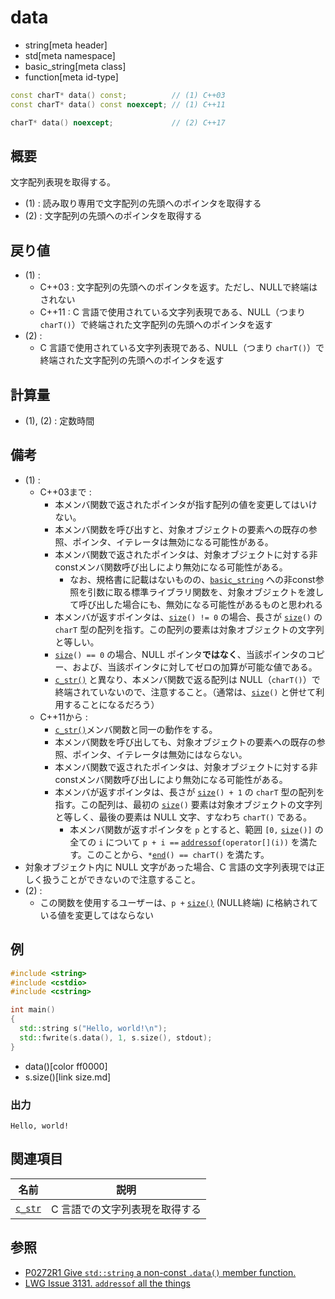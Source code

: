 # data
* string[meta header]
* std[meta namespace]
* basic_string[meta class]
* function[meta id-type]

```cpp
const charT* data() const;          // (1) C++03
const charT* data() const noexcept; // (1) C++11

charT* data() noexcept;             // (2) C++17
```

## 概要
文字配列表現を取得する。

- (1) : 読み取り専用で文字配列の先頭へのポインタを取得する
- (2) : 文字配列の先頭へのポインタを取得する


## 戻り値
- (1) :
    - C++03 : 文字配列の先頭へのポインタを返す。ただし、NULLで終端はされない
    - C++11 : C 言語で使用されている文字列表現である、NULL（つまり `charT()`）で終端された文字配列の先頭へのポインタを返す
- (2) :
    - C 言語で使用されている文字列表現である、NULL（つまり `charT()`）で終端された文字配列の先頭へのポインタを返す


## 計算量
- (1), (2) : 定数時間


## 備考
- (1) :
    - C++03まで :
        - 本メンバ関数で返されたポインタが指す配列の値を変更してはいけない。
        - 本メンバ関数を呼び出すと、対象オブジェクトの要素への既存の参照、ポインタ、イテレータは無効になる可能性がある。
        - 本メンバ関数で返されたポインタは、対象オブジェクトに対する非constメンバ関数呼び出しにより無効になる可能性がある。
            - なお、規格書に記載はないものの、[`basic_string`](/reference/string/basic_string.md) への非const参照を引数に取る標準ライブラリ関数を、対象オブジェクトを渡して呼び出した場合にも、無効になる可能性があるものと思われる
        - 本メンバが返すポインタは、[`size`](size.md)`() != 0` の場合、長さが [`size`](size.md)`()` の `charT` 型の配列を指す。この配列の要素は対象オブジェクトの文字列と等しい。
        - [`size`](size.md)`() == 0` の場合、NULL ポインタ**ではなく**、当該ポインタのコピー、および、当該ポインタに対してゼロの加算が可能な値である。
        - [`c_str()`](c_str.md) と異なり、本メンバ関数で返る配列は NULL（`charT()`）で終端されていないので、注意すること。（通常は、[`size`](size.md)`()` と併せて利用することになるだろう）
    - C++11から :
        - [`c_str()`](c_str.md)メンバ関数と同一の動作をする。
        - 本メンバ関数を呼び出しても、対象オブジェクトの要素への既存の参照、ポインタ、イテレータは無効にはならない。
        - 本メンバ関数で返されたポインタは、対象オブジェクトに対する非constメンバ関数呼び出しにより無効になる可能性がある。
        - 本メンバが返すポインタは、長さが [`size`](size.md)`() + 1` の `charT` 型の配列を指す。この配列は、最初の [`size`](size.md)`()` 要素は対象オブジェクトの文字列と等しく、最後の要素は NULL 文字、すなわち `charT()` である。  
            - 本メンバ関数が返すポインタを `p` とすると、範囲 `[0,` [`size`](size.md)`()]` の全ての `i` について `p + i ==` [`addressof`](/reference/memory/addressof.md)`(operator[](i))` を満たす。このことから、`*`[`end`](end.md)`() == charT()` を満たす。
- 対象オブジェクト内に NULL 文字があった場合、C 言語の文字列表現では正しく扱うことができないので注意すること。
- (2) :
    - この関数を使用するユーザーは、`p +` [`size()`](size.md) (NULL終端) に格納されている値を変更してはならない


## 例
```cpp example
#include <string>
#include <cstdio>
#include <cstring>

int main()
{
  std::string s("Hello, world!\n");
  std::fwrite(s.data(), 1, s.size(), stdout);
}
```
* data()[color ff0000]
* s.size()[link size.md]

### 出力
```
Hello, world!
```


## 関連項目

| 名前                  | 説明                           |
|-----------------------|--------------------------------|
| [`c_str`](c_str.md) | C 言語での文字列表現を取得する |


## 参照
- [P0272R1 Give `std::string` a non-const `.data()` member function.](http://www.open-std.org/jtc1/sc22/wg21/docs/papers/2016/p0272r1.html)
- [LWG Issue 3131. `addressof` all the things](https://wg21.cmeerw.net/lwg/issue3131)
